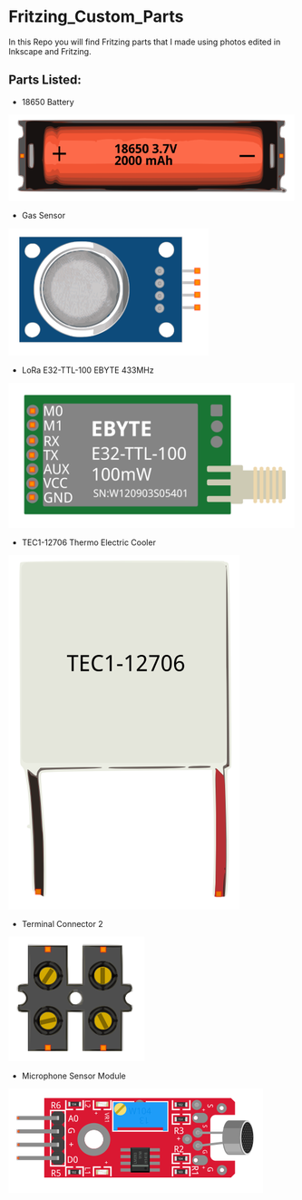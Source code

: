 

# Fritzing_Custom_Parts

In this Repo you will find Fritzing parts that I made using photos edited 
in Inkscape and Fritzing. 


## Parts Listed:

- 18650 Battery 

![Logo](https://github.com/safwan092/Fritzing_Custom_Parts/blob/main/Parts_Photos/18650_1_cell_holder_for_github.png)

- Gas Sensor

![Logo](https://github.com/safwan092/Fritzing_Custom_Parts/blob/main/Parts_Photos/Gas%20Sensor_for_github.png)

- LoRa E32-TTL-100 EBYTE 433MHz

![Logo](https://github.com/safwan092/Fritzing_Custom_Parts/blob/main/Parts_Photos/E32-TTL-100-LoRa_for_github.png)

- TEC1-12706 Thermo Electric Cooler

![Logo](https://github.com/safwan092/Fritzing_Custom_Parts/blob/main/Parts_Photos/TEC1-12706%20Thermo%20Electric%20Cooler_for_github.png)

- Terminal Connector 2

![Logo](https://github.com/safwan092/Fritzing_Custom_Parts/blob/main/Parts_Photos/terminal_block_2_for_github.png)

- Microphone Sensor Module

![Logo](https://github.com/safwan092/Fritzing_Custom_Parts/blob/main/Parts_Photos/microphone_module_4_pin_for_github.png)
